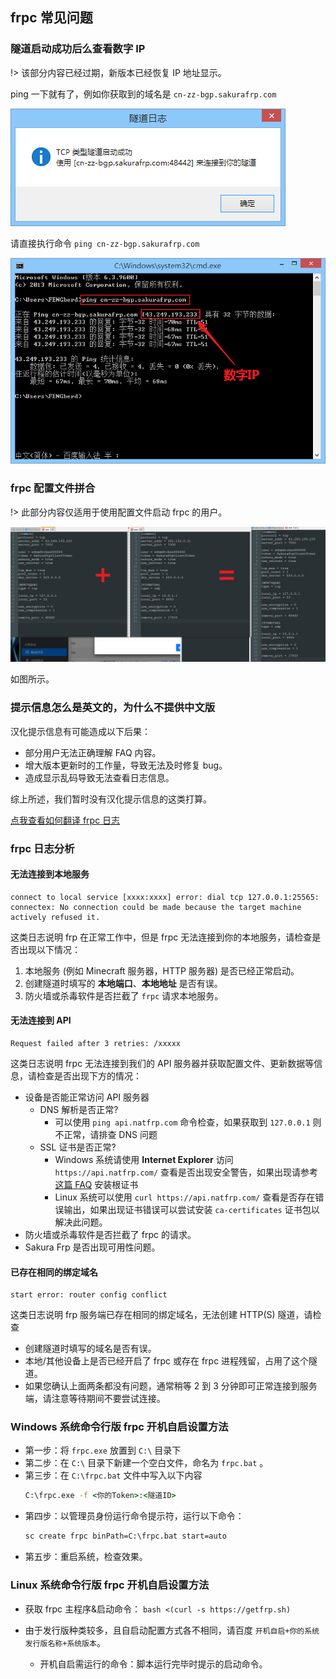 ## frpc 常见问题

### 隧道启动成功后么查看数字 IP

!> 该部分内容已经过期，新版本已经恢复 IP 地址显示。

ping 一下就有了，例如你获取到的域名是 `cn-zz-bgp.sakurafrp.com`

![](_images/image-13.png)

请直接执行命令 `ping cn-zz-bgp.sakurafrp.com`

![](_images/image-14.png)

### frpc 配置文件拼合

!> 此部分内容仅适用于使用配置文件启动 frpc 的用户。

![](_images/image-15.png)

如图所示。

### 提示信息怎么是英文的，为什么不提供中文版

汉化提示信息有可能造成以下后果：

- 部分用户无法正确理解 FAQ 内容。
- 增大版本更新时的工作量，导致无法及时修复 bug。
- 造成显示乱码导致无法查看日志信息。

综上所述，我们暂时没有汉化提示信息的这类打算。

<!-- ?> _TODO_ 中英对照表 -->

[点我查看如何翻译 frpc 日志](/frpc/translate)

### frpc 日志分析

#### 无法连接到本地服务

```log
connect to local service [xxxx:xxxx] error: dial tcp 127.0.0.1:25565: connectex: No connection could be made because the target machine actively refused it.
```

这类日志说明 frp 在正常工作中，但是 frpc 无法连接到你的本地服务，请检查是否出现以下情况：

1. 本地服务 (例如 Minecraft 服务器，HTTP 服务器) 是否已经正常启动。
2. 创建隧道时填写的 **本地端口**、**本地地址** 是否有误。
3. 防火墙或杀毒软件是否拦截了 `frpc` 请求本地服务。

#### 无法连接到 API

```log
Request failed after 3 retries: /xxxxx
```

这类日志说明 frpc 无法连接到我们的 API 服务器并获取配置文件、更新数据等信息，请检查是否出现下方的情况：

- 设备是否能正常访问 API 服务器
  - DNS 解析是否正常?
    - 可以使用 `ping api.natfrp.com` 命令检查，如果获取到 `127.0.0.1` 则不正常，请排查 DNS 问题
  - SSL 证书是否正常?
    - Windows 系统请使用 **Internet Explorer** 访问 `https://api.natfrp.com/` 查看是否出现安全警告，如果出现请参考 [这篇 FAQ](/launcher/faq#远程证书无效) 安装根证书
    - Linux 系统可以使用 `curl https://api.natfrp.com/` 查看是否存在错误输出，如果出现证书错误可以尝试安装 `ca-certificates` 证书包以解决此问题。
- 防火墙或杀毒软件是否拦截了 frpc 的请求。
- Sakura Frp 是否出现可用性问题。

#### 已存在相同的绑定域名

```log
start error: router config conflict
```

这类日志说明 frp 服务端已存在相同的绑定域名，无法创建 HTTP(S) 隧道，请检查

- 创建隧道时填写的域名是否有误。
- 本地/其他设备上是否已经开启了 frpc 或存在 frpc 进程残留，占用了这个隧道。
- 如果您确认上面两条都没有问题，通常稍等 2 到 3 分钟即可正常连接到服务端，请注意等待期间不要尝试连接。

### Windows 系统命令行版 frpc 开机自启设置方法

- 第一步：将 `frpc.exe` 放置到 `C:\` 目录下
- 第二步：在 `C:\` 目录下新建一个空白文件，命名为 `frpc.bat` 。
- 第三步：在 `C:\frpc.bat` 文件中写入以下内容
  ```bat
  C:\frpc.exe -f <你的Token>:<隧道ID>
  ```
- 第四步：以管理员身份运行命令提示符，运行以下命令：
  ```bat
  sc create frpc binPath=C:\frpc.bat start=auto
  ```
- 第五步：重启系统，检查效果。

### Linux 系统命令行版 frpc 开机自启设置方法

- 获取 frpc 主程序&启动命令： `bash <(curl -s https://getfrp.sh)`
- 由于发行版种类较多，且自启动配置方式各不相同，请百度 `开机自启+你的系统发行版名称+系统版本`。

  - 开机自启需运行的命令：脚本运行完毕时提示的启动命令。
